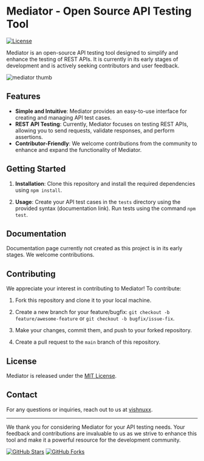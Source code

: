 
# Mediator - Open Source API Testing Tool

[![License](https://img.shields.io/badge/license-MIT-blue.svg)](https://opensource.org/licenses/MIT)

Mediator is an open-source API testing tool designed to simplify and enhance the testing of REST APIs. It is currently in its early stages of development and is actively seeking contributors and user feedback.

![mediator thumb](https://github.com/Vishnuxx/Mediator/assets/74808440/768b3b0b-6c60-432e-b0e8-f8744e39f886)

## Features

- **Simple and Intuitive**: Mediator provides an easy-to-use interface for creating and managing API test cases.
- **REST API Testing**: Currently, Mediator focuses on testing REST APIs, allowing you to send requests, validate responses, and perform assertions.
- **Contributor-Friendly**: We welcome contributions from the community to enhance and expand the functionality of Mediator.

## Getting Started


1. **Installation**: Clone this repository and install the required dependencies using `npm install`.

2. **Usage**: Create your API test cases in the `tests` directory using the provided syntax (documentation link). Run tests using the command `npm test`.

## Documentation

Documentation page currently not created as this project is in its early stages. We welcome contributions.

## Contributing

We appreciate your interest in contributing to Mediator! To contribute:

1. Fork this repository and clone it to your local machine.

2. Create a new branch for your feature/bugfix: `git checkout -b feature/awesome-feature` or `git checkout -b bugfix/issue-fix`.

3. Make your changes, commit them, and push to your forked repository.

4. Create a pull request to the `main` branch of this repository.


## License

Mediator is released under the [MIT License](LICENSE).

## Contact

For any questions or inquiries, reach out to us at [vishnuxx](www.linkedin.com/in/vishnu-vs-799b8420b).

---

We thank you for considering Mediator for your API testing needs. Your feedback and contributions are invaluable to us as we strive to enhance this tool and make it a powerful resource for the development community.

[![GitHub Stars](https://img.shields.io/github/stars/vishnuxx/mediator.svg?style=social)](https://github.com/vishnuxx/mediator/stargazers)  [![GitHub Forks](https://img.shields.io/github/forks/vishnuxx/mediator.svg?style=social)](https://github.com/vishnuxx/mediator/network/members)

